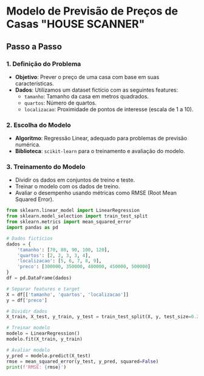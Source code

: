 # Modelo de Previsão de Preços de Casas "HOUSE SCANNER"

## Passo a Passo

### 1. Definição do Problema
- **Objetivo**: Prever o preço de uma casa com base em suas características.
- **Dados**: Utilizamos um dataset fictício com as seguintes features:
  - `tamanho`: Tamanho da casa em metros quadrados.
  - `quartos`: Número de quartos.
  - `localizacao`: Proximidade de pontos de interesse (escala de 1 a 10).

### 2. Escolha do Modelo
- **Algoritmo**: Regressão Linear, adequado para problemas de previsão numérica.
- **Biblioteca**: `scikit-learn` para o  treinamento e avaliação do modelo.

### 3. Treinamento do Modelo
- Dividir os dados em conjuntos de treino e teste.
- Treinar o modelo com os dados de treino.
- Avaliar o desempenho usando métricas como RMSE (Root Mean Squared Error).

```python
from sklearn.linear_model import LinearRegression
from sklearn.model_selection import train_test_split
from sklearn.metrics import mean_squared_error
import pandas as pd

# Dados fictícios
dados = {
    'tamanho': [70, 80, 90, 100, 120],
    'quartos': [2, 2, 3, 3, 4],
    'localizacao': [5, 6, 7, 8, 9],
    'preco': [300000, 350000, 400000, 450000, 500000]
}
df = pd.DataFrame(dados)

# Separar features e target
X = df[['tamanho', 'quartos', 'localizacao']]
y = df['preco']

# Dividir dados
X_train, X_test, y_train, y_test = train_test_split(X, y, test_size=0.2, random_state=42)

# Treinar modelo
modelo = LinearRegression()
modelo.fit(X_train, y_train)

# Avaliar modelo
y_pred = modelo.predict(X_test)
rmse = mean_squared_error(y_test, y_pred, squared=False)
print(f'RMSE: {rmse}')

